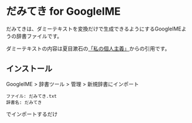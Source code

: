 # だみてき for GoogleIME

だみてきは、ダミーテキストを変換だけで生成できるようにするGoogleIMEようの辞書ファイルです。

ダミーテキストの内容は夏目漱石の[「私の個人主義」](http://www.aozora.gr.jp/cards/000148/card772.html)からの引用です。

## インストール

GoogleIME > 辞書ツール > 管理 > 新規辞書にインポート

```
ファイル: だみてき.txt
辞書名: だみてき
```

でインポートするだけ

